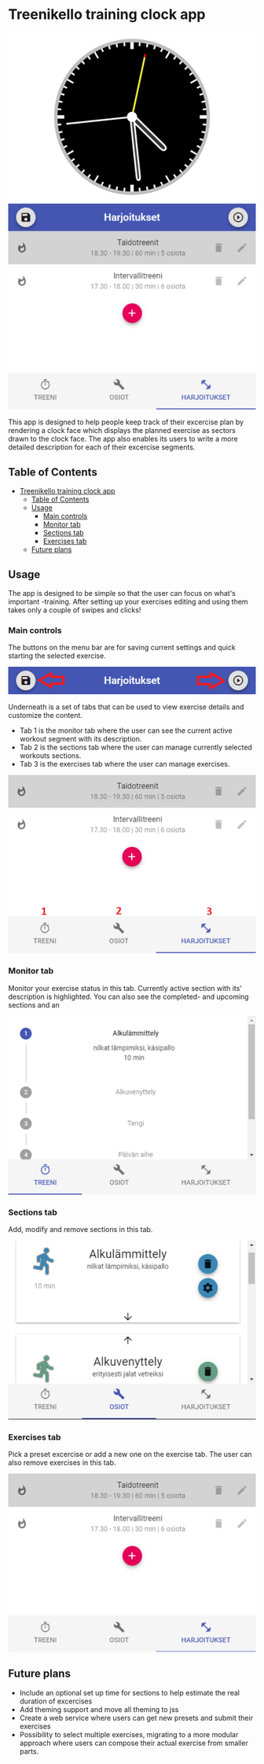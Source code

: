 # Treenikello training clock app

![Treenikello app view](./images/overview.png)

This app is designed to help people keep track of their excercise plan by rendering a clock face which displays the planned exercise as sectors drawn to the clock face. The app also enables its users to write a more detailed description for each of their excercise segments.
## Table of Contents

- [Treenikello training clock app](#treenikello-training-clock-app)
  - [Table of Contents](#table-of-contents)
  - [Usage](#usage)
    - [Main controls](#main-controls)
    - [Monitor tab](#monitor-tab)
    - [Sections tab](#sections-tab)
    - [Exercises tab](#exercises-tab)
  - [Future plans](#future-plans)



## Usage

The app is designed to be simple so that the user can focus on what's important -training. After setting up your exercises editing and using them takes only a couple of swipes and clicks!

### Main controls

The buttons on the menu bar are for saving current settings and quick starting the selected exercise.

![Treenikello app view](./images/menubar.png)

Underneath is a set of tabs that can be used to view exercise details and customize the content. 
- Tab 1 is the monitor tab where the user can see the current active workout segment with its description.
- Tab 2 is the sections tab where the user can manage currently selected workouts sections.
- Tab 3 is the exercises tab where the user can manage exercises.

![Treenikello app view](./images/controltabs.png)

### Monitor tab

Monitor your exercise status in this tab. Currently active section with its' description is highlighted. You can also see the completed- and upcoming sections and an

![Treenikello app view](./images/monitortab.png)

### Sections tab

Add, modify and remove sections in this tab.

![Treenikello app view](./images/sectionstab.png)

### Exercises tab

Pick a preset excercise or add a new one on the exercise tab. The user can also remove exercises in this tab.

![Treenikello app view](./images/exercisestab.png)

## Future plans

- Include an optional set up time for sections to help estimate the real duration of excercises
- Add theming support and move all theming to jss
- Create a web service where users can get new presets and submit their exercises
- Possibility to select multiple exercises, migrating to a more modular approach where users can compose their actual exercise from smaller parts.